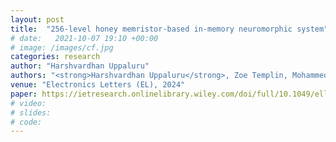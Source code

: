 ```yaml
---
layout: post
title:  "256-level honey memristor-based in-memory neuromorphic system"
# date:   2021-10-07 19:10 +00:00
# image: /images/cf.jpg
categories: research
author: "Harshvardhan Uppaluru"
authors: "<strong>Harshvardhan Uppaluru</strong>, Zoe Templin, Mohammed Rafeeq Khan, Md Omar Faruque, Feng Zhao, and Jinhui Wang"
venue: "Electronics Letters (EL), 2024"
paper: https://ietresearch.onlinelibrary.wiley.com/doi/full/10.1049/ell2.70029
# video:
# slides:
# code:
---
```

